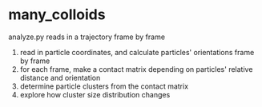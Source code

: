# many_colloids
analyze.py reads in a trajectory frame by frame
1) read in particle coordinates, and calculate particles' orientations frame by frame
2) for each frame, make a contact matrix depending on particles' relative distance and orientation
3) determine particle clusters from the contact matrix
4) explore how cluster size distribution changes

